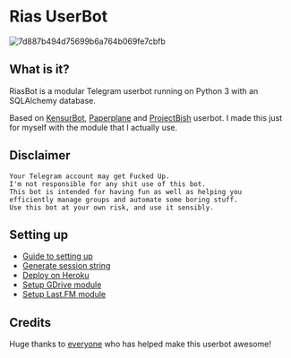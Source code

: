 # Rias UserBot
![7d887b494d75699b6a764b069fe7cbfb](https://user-images.githubusercontent.com/62814971/131668793-8ec224ce-58f8-4cf9-bb39-bf91dde665f3.gif)

## What is it?

RiasBot is a modular Telegram userbot running on Python 3 with an SQLAlchemy
database.

Based on [KensurBot](https://github.com/KenHV/KensurBot/tree/sql-extended), [Paperplane](https://github.com/RaphielGang/Telegram-UserBot) and
[ProjectBish](https://github.com/adekmaulana/ProjectBish) userbot. I made this just for myself with the module that I actually use.

## Disclaimer

```
Your Telegram account may get Fucked Up.
I'm not responsible for any shit use of this bot.
This bot is intended for having fun as well as helping you
efficiently manage groups and automate some boring stuff.
Use this bot at your own risk, and use it sensibly.
```

## Setting up

- [Guide to setting up](https://kenharris.xyz/posts/userbot)
- [Generate session string](http://sessiongen.kenhv.repl.run)
- [Deploy on Heroku](https://heroku.com/deploy?template=https://github.com/akirasupr/RiasBot/tree/master)
- [Setup GDrive module](https://telegra.ph/How-To-Setup-Google-Drive-04-03)
- [Setup Last.FM module](https://telegra.ph/How-to-set-up-LastFM-module-for-Paperplane-userbot-11-02)


## Credits

Huge thanks to
[everyone](https://github.com/KenHV/KensurBot/graphs/contributors) who has
helped make this userbot awesome!

